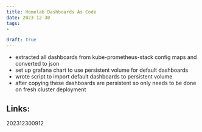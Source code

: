 ```yaml
---
title: Homelab Dashboards As Code
date: 2023-12-30
tags:
- 

draft: true
---
```


* extracted all dashboards from kube-prometheus-stack config maps and converted to json
* set up grafana chart to use persistent volume for default dashboards
* wrote script to import default dashboards to persistent volume
* after copying these dashboards are persistent so only needs to be done on fresh cluster deployment


## Links:

202312300912
